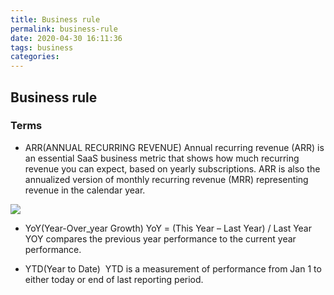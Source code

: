 ```yaml
---
title: Business rule
permalink: business-rule
date: 2020-04-30 16:11:36
tags: business
categories:
---
```


## Business rule

### Terms
* ARR(ANNUAL RECURRING REVENUE)
Annual recurring revenue (ARR) is an essential SaaS business metric that shows how much recurring revenue you can expect, based on yearly subscriptions. ARR is also the annualized version of monthly recurring revenue (MRR) representing revenue in the calendar year.

![](/jinhuan-blog/images/arr.png)

* YoY(Year-Over_year Growth)
YoY = (This Year – Last Year) / Last Year
YOY compares the previous year performance to the current year performance. 

* YTD(Year to Date)
 YTD is a measurement of performance from Jan 1 to either today or end of last reporting period.

